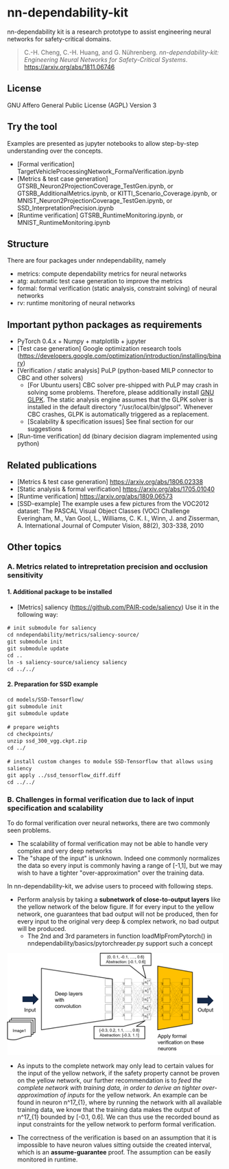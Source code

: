 # nn-dependability-kit

nn-dependability kit is a research prototype to assist engineering neural networks for safety-critical domains. 

> C.-H. Cheng, C.-H. Huang, and G. Nührenberg. *nn-dependability-kit: Engineering Neural Networks for Safety-Critical Systems*.
https://arxiv.org/abs/1811.06746

## License

GNU Affero General Public License (AGPL) Version 3

## Try the tool

Examples are presented as jupyter notebooks to allow step-by-step understanding over the concepts. 

- [Formal verification] TargetVehicleProcessingNetwork_FormalVerification.ipynb
- [Metrics & test case generation] GTSRB_Neuron2ProjectionCoverage_TestGen.ipynb, or GTSRB_AdditionalMetrics.ipynb, or KITTI_Scenario_Coverage.ipynb, or MNIST_Neuron2ProjectionCoverage_TestGen.ipynb, or SSD_InterpretationPrecision.ipynb
- [Runtime verification] GTSRB_RuntimeMonitoring.ipynb, or MNIST_RuntimeMonitoring.ipynb  

## Structure

There are four packages under nndependability, namely
- metrics: compute dependability metrics for neural networks
- atg: automatic test case generation to improve the metrics
- formal: formal verification (static analysis, constraint solving) of neural networks
- rv: runtime monitoring of neural networks

## Important python packages as requirements

- PyTorch 0.4.x + Numpy + matplotlib + jupyter
- [Test case generation] Google optimization research tools (https://developers.google.com/optimization/introduction/installing/binary)
- [Verification / static analysis] PuLP (python-based MILP connector to CBC and other solvers)
    - [For Ubuntu users] CBC solver pre-shipped with PuLP may crash in solving some problems. Therefore, please additionally install [GNU GLPK](http://www.gnu.org/software/glpk/). The static analysis engine assumes that the GLPK solver is installed in the default directory "/usr/local/bin/glpsol". Whenever CBC crashes, GLPK is automatically triggered as a replacement.
    - [Scalability & specification issues] See final section for our suggestions
- [Run-time verification] dd (binary decision diagram implemented using python)

## Related publications

- [Metrics & test case generation] https://arxiv.org/abs/1806.02338
- [Static analysis & formal verification] https://arxiv.org/abs/1705.01040 
- [Runtime verification] https://arxiv.org/abs/1809.06573
- [SSD-example] The example uses a few pictures from the VOC2012 dataset: The PASCAL Visual Object Classes (VOC) Challenge
Everingham, M., Van Gool, L., Williams, C. K. I., Winn, J. and Zisserman, A.
International Journal of Computer Vision, 88(2), 303-338, 2010

## Other topics
### A. Metrics related to intrepretation precision and occlusion sensitivity

#### 1. Additional package to be installed
- [Metrics] saliency (https://github.com/PAIR-code/saliency)
  Use it in the following way:
```
# init submodule for saliency
cd nndependability/metrics/saliency-source/
git submodule init
git submodule update
cd ..
ln -s saliency-source/saliency saliency
cd ../../
```

#### 2. Preparation for SSD example
```
cd models/SSD-Tensorflow/
git submodule init
git submodule update

# prepare weights
cd checkpoints/
unzip ssd_300_vgg.ckpt.zip
cd ../

# install custom changes to module SSD-Tensorflow that allows using saliency
git apply ../ssd_tensorflow_diff.diff
cd ../../
```
### B. Challenges in formal verification due to lack of input specification and scalability

To do formal verification over neural networks, there are two commonly seen problems.
* The scalability of formal verification may not be able to handle very complex and very deep networks
* The "shape of the input" is unknown. Indeed one commonly normalizes the data so every input is commonly having a range of [-1,1], but we may wish to have a tighter "over-approximation" over the training data. 

In nn-dependability-kit, we advise users to proceed with following steps.
* Perform analysis by taking a **subnetwork of close-to-output layers** like the yellow network of the below figure. If for every input to the yellow network, one guarantees that bad output will not be produced, then for every input to the original very deep & complex network, no bad output will be produced. 
    - The 2nd and 3rd parameters in function loadMlpFromPytorch() in nndependability/basics/pytorchreader.py support such a concept

<img src="img/VerificationStrategy.png" alt="drawing" width="600"/>

* As inputs to the complete network may only lead to certain values for the input of the yellow network, if the safety property cannot be proven on the yellow network, our further recommendation is to *feed the complete network with training data, in order to derive an tighter over-approximation of inputs* for the yellow network. An example can be found in neuron n^17_{1}, where by running the network with all available training data, we know that the training data makes the output of n^17_{1} bounded by [-0.1, 0.6]. We can thus use the recorded bound as input constraints for the yellow network to perform formal verification. 

* The correctness of the verification is based on an assumption that it is impossible to have neuron values sitting outside the created interval, which is an **assume-guarantee** proof. The assumption can be easily monitored in runtime. 
